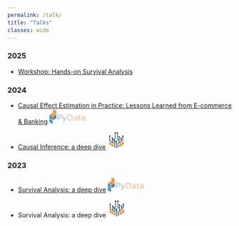 ```yaml
---
permalink: /talk/
title: "Talks"
classes: wide
---
```

### 2025

* [Workshop: Hands-on Survival Analysis](https://senejohnny.github.io/PyData_London_2025)


### 2024

* [Causal Effect Estimation in Practice: Lessons Learned from E-commerce & Banking](https://www.youtube.com/watch?v=pz7QD2GPBlE)   <img src="/assets/images/pydata-logo.png" alt="Conference Logo" width="80"/>

* [Causal Inference: a deep dive](https://www.youtube.com/watch?v=XTn3Fn-pt3s&t=348s) <img src="/assets/images/dsfc-logo.png" alt="Conference Logo" width="40"/>  


### 2023

* [Survival Analysis: a deep dive](https://www.youtube.com/watch?v=I33h5-GmHSM) <img src="/assets/images/pydata-logo.png" alt="Conference Logo" width="80"/>  

* Survival Analysis: a deep dive <img src="/assets/images/dsfc-logo.png" alt="Conference Logo" width="40"/>
